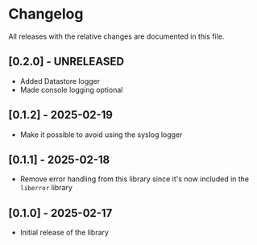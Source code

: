 # Changelog

All releases with the relative changes are documented in this file.

## [0.2.0] - UNRELEASED
- Added Datastore logger
- Made console logging optional

## [0.1.2] - 2025-02-19
- Make it possible to avoid using the syslog logger

## [0.1.1] - 2025-02-18
- Remove error handling from this library since it's now included in the `liberror` library

## [0.1.0] - 2025-02-17
- Initial release of the library
